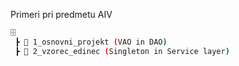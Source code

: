 Primeri pri predmetu AIV

```bash
🗄️ 
 ┣ 📂 1_osnovni_projekt (VAO in DAO)
 ┣ 📂 2_vzorec_edinec (Singleton in Service layer)           
 
```
